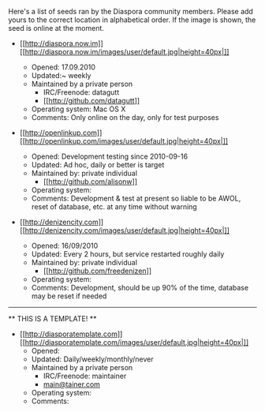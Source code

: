 Here's a list of seeds ran by the Diaspora community members.
Please add yours to the correct location in alphabetical order.
If the image is shown, the seed is online at the moment.

* [[http://diaspora.now.im]] [[http://diaspora.now.im/images/user/default.jpg|height=40px|]]
    * Opened: 17.09.2010
    * Updated:~ weekly
    * Maintained by a private person
        * IRC/Freenode: datagutt
        * [[http://github.com/datagutt]]
    * Operating system: Mac OS X
    * Comments: Only online on the day, only for test purposes

* [[http://openlinkup.com]]  [[http://openlinkup.com/images/user/default.jpg|height=40px|]]
    * Opened: Development testing since 2010-09-16
    * Updated: Ad hoc, daily or better is target
    * Maintained by: private individual
        * [[http://github.com/alisonw]]
    * Operating system:
    * Comments: Development & test at present so liable to be AWOL, reset of database, etc. at any time without warning

* [[http://denizencity.com]]  [[http://denizencity.com/images/user/default.jpg|height=40px|]]
    * Opened: 16/09/2010
    * Updated: Every 2 hours, but service restarted roughly daily
    * Maintained by: private individual
        * [[http://github.com/freedenizen]]
    * Operating system:
    * Comments: Development, should be up 90% of the time, database may be reset if needed

-------------

** THIS IS A TEMPLATE! **

* [[http://diasporatemplate.com]] [[http://diasporatemplate.com/images/user/default.jpg|height=40px|]]
    * Opened: 
    * Updated: Daily/weekly/monthly/never
    * Maintained by a private person
        * IRC/Freenode: maintainer
        * main@tainer.com
    * Operating system:
    * Comments:

